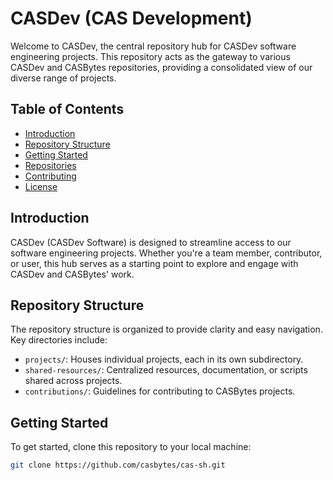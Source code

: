 # CASDev (CAS Development)

Welcome to CASDev, the central repository hub for CASDev software engineering projects. This repository acts as the gateway to various CASDev and CASBytes repositories, providing a consolidated view of our diverse range of projects.

## Table of Contents

- [Introduction](#introduction)
- [Repository Structure](#repository-structure)
- [Getting Started](#getting-started)
- [Repositories](#repositories)
- [Contributing](#contributing)
- [License](#license)

## Introduction

CASDev (CASDev Software) is designed to streamline access to our software engineering projects. Whether you're a team member, contributor, or user, this hub serves as a starting point to explore and engage with CASDev and CASBytes' work.

## Repository Structure

The repository structure is organized to provide clarity and easy navigation. Key directories include:

- `projects/`: Houses individual projects, each in its own subdirectory.
- `shared-resources/`: Centralized resources, documentation, or scripts shared across projects.
- `contributions/`: Guidelines for contributing to CASBytes projects.

## Getting Started

To get started, clone this repository to your local machine:

```bash
git clone https://github.com/casbytes/cas-sh.git
